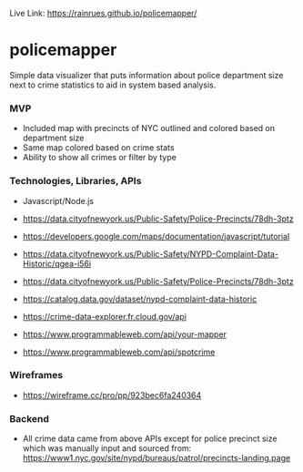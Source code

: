 Live Link: https://rainrues.github.io/policemapper/

# policemapper
Simple data visualizer that puts information about police department size next to crime statistics to aid in system based analysis. 

### MVP
+ Included map with precincts of NYC outlined and colored based on department size
+ Same map colored based on crime stats
+ Ability to show all crimes or filter by type

### Technologies, Libraries, APIs
+ Javascript/Node.js 
+ https://data.cityofnewyork.us/Public-Safety/Police-Precincts/78dh-3ptz

+ https://developers.google.com/maps/documentation/javascript/tutorial
+ https://data.cityofnewyork.us/Public-Safety/NYPD-Complaint-Data-Historic/qgea-i56i
+ https://data.cityofnewyork.us/Public-Safety/Police-Precincts/78dh-3ptz
+ https://catalog.data.gov/dataset/nypd-complaint-data-historic
+ https://crime-data-explorer.fr.cloud.gov/api
+ https://www.programmableweb.com/api/your-mapper
+ https://www.programmableweb.com/api/spotcrime

### Wireframes
+ https://wireframe.cc/pro/pp/923bec6fa240364

### Backend
+ All crime data came from above APIs except for police precinct size which was manually input and sourced from: https://www1.nyc.gov/site/nypd/bureaus/patrol/precincts-landing.page
